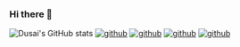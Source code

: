 ### Hi there 👋
![Dusai's GitHub stats](https://github-readme-stats.vercel.app/api?username=Juston007)
[![github](https://img.shields.io/badge/github-Juston007-brightgreen.svg)](https://github.com/Juston007)
[![github](https://img.shields.io/badge/CSharp-brightgreen.svg)](https://github.com/Juston007)
[![github](https://img.shields.io/badge/Java-green.svg)](https://github.com/Juston007)
[![github](https://img.shields.io/badge/C-yellow.svg)](https://github.com/Juston007)
